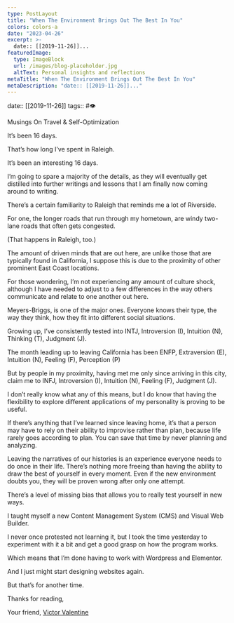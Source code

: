 ```yaml
---
type: PostLayout
title: "When The Environment Brings Out The Best In You"
colors: colors-a
date: "2023-04-26"
excerpt: >-
  date:: [[2019-11-26]]...
featuredImage:
  type: ImageBlock
  url: /images/blog-placeholder.jpg
  altText: Personal insights and reflections
metaTitle: "When The Environment Brings Out The Best In You"
metaDescription: "date:: [[2019-11-26]]..."
---
```

date:: [[2019-11-26]]
tags:: #👁

Musings On Travel & Self-Optimization

It’s been 16 days.

That’s how long I’ve spent in Raleigh.

It’s been an interesting 16 days.

I’m going to spare a majority of the details, as they will eventually get distilled into further writings and lessons that I am finally now coming around to writing.

There’s a certain familiarity to Raleigh that reminds me a lot of Riverside.

For one, the longer roads that run through my hometown, are windy two-lane roads that often gets congested.

(That happens in Raleigh, too.)

The amount of driven minds that are out here, are unlike those that are typically found in California, I suppose this is due to the proximity of other prominent East Coast locations. 

For those wondering, I’m not experiencing any amount of culture shock, although I have needed to adjust to a few differences in the way others communicate and relate to one another out here. 

Meyers-Briggs, is one of the major ones. Everyone knows their type, the way they think, how they fit into different social situations. 

Growing up, I’ve consistently tested into INTJ, Introversion (I), Intuition (N), Thinking (T), Judgment (J).

The month leading up to leaving California has been ENFP, Extraversion (E), Intuition (N), Feeling (F), Perception (P)

But by people in my proximity, having met me only since arriving in this city, claim me to INFJ, Introversion (I), Intuition (N), Feeling (F), Judgment (J).

I don’t really know what any of this means, but I do know that having the flexibility to explore different applications of my personality is proving to be useful.

If there’s anything that I’ve learned since leaving home, it’s that a person may have to rely on their ability to improvise rather than plan, because life rarely goes according to plan. You can save that time by never planning and analyzing. 

Leaving the narratives of our histories is an experience everyone needs to do once in their life. There’s nothing more freeing than having the ability to draw the best of yourself in every moment. Even if the new environment doubts you, they will be proven wrong after only one attempt.

There’s a level of missing bias that allows you to really test yourself in new ways.

I taught myself a new Content Management System (CMS) and Visual Web Builder.

I never once protested not learning it, but I took the time yesterday to experiment with it a bit and get a good grasp on how the program works.

Which means that I’m done having to work with Wordpress and Elementor.

And I just might start designing websites again.

But that’s for another time. 

Thanks for reading, 

Your friend,
[Victor Valentine](https://dankprana.com/)